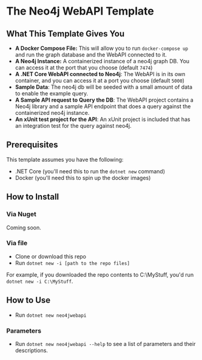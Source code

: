 # The Neo4j WebAPI Template

## What This Template Gives You

* **A Docker Compose File:** This will allow you to run `docker-compose up` and run the graph database and the WebAPI connected to it.
* **A Neo4j Instance:** A containerized instance of a neo4j graph DB. You can access it at the port that you choose (default `7474`) 
* **A .NET Core WebAPI connected to Neo4j**: The WebAPI is in its own container, and you can access it at a port you choose (default `5000`)
* **Sample Data**: The neo4j db will be seeded with a small amount of data to enable the example query.
* **A Sample API request to Query the DB**: The WebAPI project contains a Neo4j library and a sample API endpoint that does a query against the containerized neo4j instance.
* **An xUnit test project for the API**: An xUnit project is included that has an integration test for the query against neo4j.

## Prerequisites

This template assumes you have the following:

* .NET Core (you'll need this to run the `dotnet new` command)
* Docker (you'll need this to spin up the docker images)

## How to Install

### Via Nuget

Coming soon.

### Via file

* Clone or download this repo
* Run `dotnet new -i [path to the repo files]`

For example, if you downloaded the repo contents to C:\MyStuff, you'd run `dotnet new -i C:\MyStuff`.

## How to Use

* Run `dotnet new neo4jwebapi`

### Parameters

* Run `dotnet new neo4jwebapi --help` to see a list of parameters and their descriptions.

